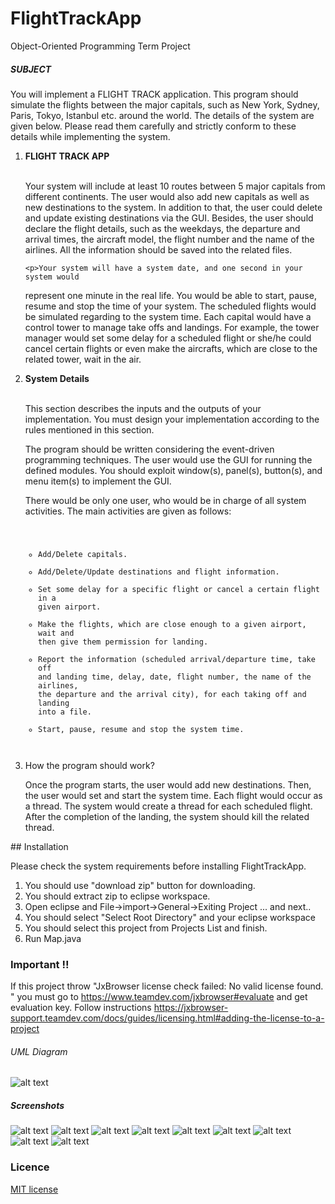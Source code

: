 # FlightTrackApp
Object-Oriented Programming Term Project

##### SUBJECT

You will implement a FLIGHT TRACK application. This program should
simulate the flights between the major capitals, such as New York, Sydney,
Paris, Tokyo, Istanbul etc. around the world. The details of the system are
given below. Please read them carefully and strictly conform to these details
while implementing the system.

<ol>
  <li><Strong>FLIGHT TRACK APP</Strong></li>
  </br>
    <p>Your system will include at least 10 routes between 5 major capitals from
different continents. The user would also add new capitals as well as new
destinations to the system. In addition to that, the user could delete and
update existing destinations via the GUI. Besides, the user should declare
the flight details, such as the weekdays, the departure and arrival times,
the aircraft model, the flight number and the name of the airlines. All the
information should be saved into the related files.<p/>

    <p>Your system will have a system date, and one second in your system would
represent one minute in the real life. You would be able to start, pause,
resume and stop the time of your system. The scheduled flights would be
simulated regarding to the system time.
Each capital would have a control tower to manage take offs and landings.
For example, the tower manager would set some delay for a scheduled flight
or she/he could cancel certain flights or even make the aircrafts, which are
close to the related tower, wait in the air.</p>
   
  <li><Strong>System Details</Strong></li>
  
  </br>
<p>This section describes the inputs and the outputs of your implementation.
You must design your implementation according to the rules mentioned in
this section.</p>

<p>The program should be written considering the event-driven programming
techniques. The user would use the GUI for running the defined modules.
You should exploit window(s), panel(s), button(s), and menu item(s) to
implement the GUI.</p>

<p>There would be only one user, who would be in charge of all system activities.
The main activities are given as follows:</p>
<pre><code>
<ul>
<li>Add/Delete capitals.</li>
<li>Add/Delete/Update destinations and flight information.</li>
<li>Set some delay for a specific flight or cancel a certain flight in a
given airport.</li>
<li>Make the flights, which are close enough to a given airport, wait and
then give them permission for landing.</li>
<li>Report the information (scheduled arrival/departure time, take off
and landing time, delay, date, flight number, the name of the airlines,
the departure and the arrival city), for each taking off and landing
into a file.</li>
<li>Start, pause, resume and stop the system time.</li>
</ul>
</pre></code>

<li>How the program should work?</li>
<p>
Once the program starts, the user would add new destinations. Then, the
user would set and start the system time. Each flight would occur as a
thread. The system would create a thread for each scheduled flight. After
the completion of the landing, the system should kill the related thread.
</p>
</ol>
## Installation

Please check the system requirements before installing FlightTrackApp.

1. You should use "download zip" button for downloading.
2. You should extract zip to eclipse workspace.
3. Open eclipse and File->import->General->Exiting Project ... and next..
4. You should select "Select Root Directory" and your eclipse workspace 
5. You should select this project from Projects List and finish.
6. Run Map.java

### Important !!
If this project throw "JxBrowser license check failed: No valid license found. "
you must go to https://www.teamdev.com/jxbrowser#evaluate and get evaluation key.
Follow instructions https://jxbrowser-support.teamdev.com/docs/guides/licensing.html#adding-the-license-to-a-project


###### UML Diagram
![alt text](https://github.com/uhudpoyraz/FlightTrackApp/blob/master/otherfiles/uml.png "Uml Diagram")

##### Screenshots

![alt text](https://github.com/uhudpoyraz/FlightTrackApp/blob/master/otherfiles/1.PNG "Show Capital on Map")
![alt text](https://github.com/uhudpoyraz/FlightTrackApp/blob/master/otherfiles/2.PNG "Capital and Flight List")
![alt text](https://github.com/uhudpoyraz/FlightTrackApp/blob/master/otherfiles/3.PNG "Show Route of Flight on Map")
![alt text](https://github.com/uhudpoyraz/FlightTrackApp/blob/master/otherfiles/4.PNG "Add Capital")
![alt text](https://github.com/uhudpoyraz/FlightTrackApp/blob/master/otherfiles/5.PNG "Add Flight")
![alt text](https://github.com/uhudpoyraz/FlightTrackApp/blob/master/otherfiles/6.PNG "Show Flight with route on map")
![alt text](https://github.com/uhudpoyraz/FlightTrackApp/blob/master/otherfiles/7.PNG "other")
![alt text](https://github.com/uhudpoyraz/FlightTrackApp/blob/master/otherfiles/8.PNG "other")
![alt text](https://github.com/uhudpoyraz/FlightTrackApp/blob/master/otherfiles/9.PNG "report file")


### Licence

[MIT license](http://opensource.org/licenses/MIT)
